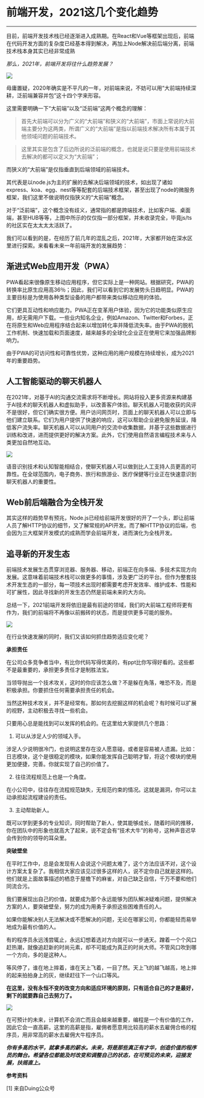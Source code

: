 # 前端开发，2021这几个变化趋势
---

目前，前端开发技术栈已经逐渐进入成熟期。在React和Vue等框架出现后，前端在代码开发方面的复杂度已经基本得到解决，再加上Node解决前后端分离，前端技术栈本身其实已经非常成熟

*那么，2021年，前端开发将往什么趋势发展？*

<img src="//cdn.jsdelivr.net/gh/13160692449/pics-storage/qdkfbhqs1.jpg"/>

毋庸置疑，2020年确实是不平凡的一年，对前端来说，不妨可以用“大前端持续深耕，泛前端兼容并包”这十四个字来形容。

这里需要明确一下“大前端”以及“泛前端”这两个概念的理解：

>首先大前端可以分为广义的“大前端”和狭义的“大前端”，市面上常说的大前端主要分为这两类，所谓广义的“大前端”是指以前端技术解决所有本属于其他领域问题的前端技术。

>这里其实是包含了后边所说的泛前端的概念，也就是说只要是使用前端技术去解决的都可以定义为“大前端”；

而狭义的“大前端”是仅指垂直到后端领域的前端技术。

其代表是以node.js为主的扩展的去解决后端领域的技术，如出现了诸如express、koa、egg、nest等等配套的后端技术框架，甚至出现了node的微服务框架，我们这里不做说明仅指狭义的“大前端”概念。

对于“泛前端”，这个概念没有歧义，通常指的都是跨端技术，比如客户端、桌面端，甚至HUB等等，上图中所示的仅仅指一部分框架，并未收录完全，毕竟js/ts的社区实在太太太太活跃了。

我们可以看到的是，在经历了前几年的混乱之后，2021年，大家都开始在深水区里进行探索。来看看未来一年前端开发的发展趋势：

## 渐进式Web应用开发（PWA）

PWA看起来很像原生移动应用程序，但它实际上是一种网站。根据研究，PWA的转换率比原生应用高36％；因此，我们可以看到它的发展势头日趋明显。PWA的主要目标是为使用各种类型设备的用户都带来类似移动应用的体验。

它们更具互动性和响应能力。PWA正在变革用户体验，因为它的功能类似原生应用，却无需用户下载。一些业内知名企业，例如Amazon、Twitter和Forbes，正在将原生和Web应用程序结合起来以增加转化率并降低流失率。由于PWA的脱机工作机制、快速加载和页面速度，越来越多的全球化企业正在使用它来加强品牌影响力。

由于PWA的可访问性和可靠性优势，这种应用的用户规模在持续增长，成为2021年的重要趋势。

## 人工智能驱动的聊天机器人

在2021年，对基于AI的沟通交流需求将不断增长。网站将投入更多资源来构建基于AI技术的聊天机器人和虚拟助手，以改善客户体验。聊天机器人可能收获的风评不是很好，但它们确实很方便。用户访问网页时，页面上的聊天机器人可以立即与他们建立联系。它们为用户提供了快速的响应，这可以帮助企业避免服务延误，降低客户流失率。聊天机器人可以从同用户的交流中收集数据，并基于这些数据进行训练和改进，进而提供更好的解决方案。此外，它们使用自然语言编程技术来与人类更加自然地互动。

<img src="//cdn.jsdelivr.net/gh/13160692449/pics-storage/qdkfbhqs2.jpg"/>

语音识别技术和认知智能相结合，使聊天机器人可以做到比人工支持人员更高的可靠性。在全球范围内，电子商务、旅行和旅游业、医疗保健等行业正在快速意识到聊天机器人的重要性。

## Web前后端融合为全栈开发

其实这样的趋势早有预兆，Node.js已经给前端开发很好的开了一个头，即让前端人员了解HTTP协议的细节，又了解常规的API开发。而了解HTTP协议的后端，也会因为三大框架开发模式的成熟而学会前端开发，进而演化为全栈开发。

## 追寻新的开发生态

前端技术发展生态贯穿浏览器、服务器、移动，前端正在向多端、多技术实现方向发展。这意味着前端技术栈可以做更多的事情，涉及更广泛的平台。但作为整套技术开发生态的一部分，每一项技术出现时都需要考虑开发效率、维护成本、性能和可扩展性，因此寻找新的开发生态仍然是前端未来的大方向。

总结一下，2021前端开发将依旧是最有前途的领域，我们的大前端工程师将更有作为，我们的前端将不再像以前搬砖的状态，而是提供更多可能的服务。

<img src="//cdn.jsdelivr.net/gh/13160692449/pics-storage/qdkfbhqs3.jpg"/>

在行业快速发展的同时，我们又该如何抓住趋势适应变化呢？

**承担责任**

在公司众多竞争者当中，有比你代码写得优美的，有ppt比你写得好看的。这些都不是最重要的，承担更多责任才是制胜法宝。

当领导抛出一个技术攻关，这时的你应该怎么做？不是躲在角落，唯恐不及，而是积极承担。你要抓住任何需要承担责任的机会。

当然这种技术攻关，并不是经常有。那如何去挖掘这样的机会呢？有时候可以扩展的视野，主动积极去寻找一些机会。

只要用心总是能找到可以发挥的机会的。在这里给大家提供几个思路：

1. 可以从涉足人少的领域入手。

  涉足人少说明很冷门，也说明这里存在没人愿意碰，或者是容易被人遗漏。比如：日志模块，这个是很稳定的模块，如果你能发挥自己聪明才智，将这个模块的使用更加便捷，完善。你就实现了自己的价值了。

2. 往往流程规范上也是一个角度。

  在小公司中，往往存在流程规范缺失，无规范约束的情况。这就是漏洞，你可以主动承担起流程建设的责任。

3. 主动帮助新人。

  既可以学到更多的专业知识，同时帮助了新人，使其能够成长，随着时间的推移，你在团队中的形象也就高大了起来，说不定会有“技术大牛”的称号，这种声音迟早会传到你的领导的耳朵里。

**突破壁垒**

在平时工作中，总是会发现有人会说这个问题太难了，这个方法应该不对，这个设计方案太复杂了。我相信大家应该见过很多这样的人，说不定你自己就是这样的。他们就是上面故事描述的栖息于屋檐下的麻雀，对自己缺乏自信，千万不要和他们同流合污。

我们要展现出自己的价值，就要成为那个永远能够为团队解决疑难问题，提供解决方案的人，要突破壁垒，努力的成为用勇于承担这些困难责任的人。

如果你能解决别人无法解决或不愿解决的问题，无论在哪家公司，你都能轻而易举地成为最有价值的人。

有的程序员永远浅尝辄止，永远幻想着选对方向就可以一步通天。蹭着一个个风口赶热潮，就像追赶新的时尚元素，却不可能成为真正的时尚大师。不管风口吹到哪一个方向，多的是这种人。

等风停了，谁在地上摔着，谁在天上飞着，一目了然。天上飞的越飞越高，地上摔的起来拍拍身上的灰，继续赶往下一个山口等风。

**在这里，没有永恒不变的改变方向和适应环境的原则，只有适合自己的才是最好，剩下的就要靠自己去努力了。**

<img src="//cdn.jsdelivr.net/gh/13160692449/pics-storage/qdkfbhqs4.jpg"/>

在可预计的未来，计算机不会消亡而且会越来越重要，编程是一个有价值的工作，因此它会一直高薪。这里的高薪是指，雇佣者愿意用比较高的薪水去雇佣合格的程序员，用非常高的薪水去雇佣大牛程序员。

***你有多高的水平，就拿多高的薪水。未来，将是那些真正有才华，创造价值的程序员的舞台。希望各位都能及时改变和调整自己的状态，在可预见的未来，迎接发展，扶摇直上。***

**参考资料**

[1] 来自Duing公众号
